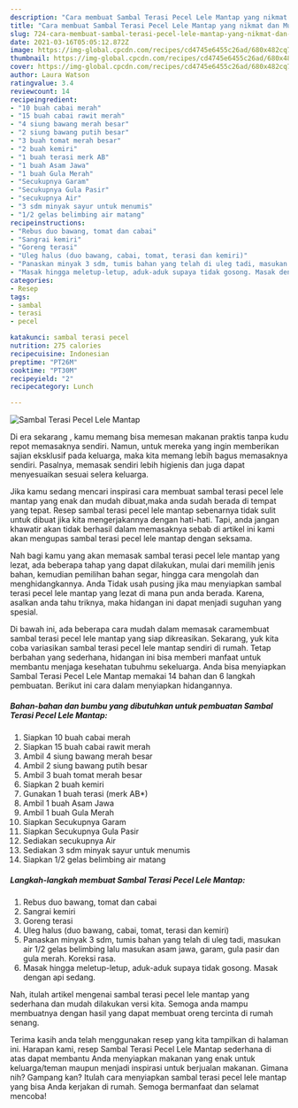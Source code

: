 ```yaml
---
description: "Cara membuat Sambal Terasi Pecel Lele Mantap yang nikmat dan Mudah Dibuat"
title: "Cara membuat Sambal Terasi Pecel Lele Mantap yang nikmat dan Mudah Dibuat"
slug: 724-cara-membuat-sambal-terasi-pecel-lele-mantap-yang-nikmat-dan-mudah-dibuat
date: 2021-03-16T05:05:12.872Z
image: https://img-global.cpcdn.com/recipes/cd4745e6455c26ad/680x482cq70/sambal-terasi-pecel-lele-mantap-foto-resep-utama.jpg
thumbnail: https://img-global.cpcdn.com/recipes/cd4745e6455c26ad/680x482cq70/sambal-terasi-pecel-lele-mantap-foto-resep-utama.jpg
cover: https://img-global.cpcdn.com/recipes/cd4745e6455c26ad/680x482cq70/sambal-terasi-pecel-lele-mantap-foto-resep-utama.jpg
author: Laura Watson
ratingvalue: 3.4
reviewcount: 14
recipeingredient:
- "10 buah cabai merah"
- "15 buah cabai rawit merah"
- "4 siung bawang merah besar"
- "2 siung bawang putih besar"
- "3 buah tomat merah besar"
- "2 buah kemiri"
- "1 buah terasi merk AB"
- "1 buah Asam Jawa"
- "1 buah Gula Merah"
- "Secukupnya Garam"
- "Secukupnya Gula Pasir"
- "secukupnya Air"
- "3 sdm minyak sayur untuk menumis"
- "1/2 gelas belimbing air matang"
recipeinstructions:
- "Rebus duo bawang, tomat dan cabai"
- "Sangrai kemiri"
- "Goreng terasi"
- "Uleg halus (duo bawang, cabai, tomat, terasi dan kemiri)"
- "Panaskan minyak 3 sdm, tumis bahan yang telah di uleg tadi, masukan air 1/2 gelas belimbing lalu masukan asam jawa, garam, gula pasir dan gula merah. Koreksi rasa."
- "Masak hingga meletup-letup, aduk-aduk supaya tidak gosong. Masak dengan api sedang."
categories:
- Resep
tags:
- sambal
- terasi
- pecel

katakunci: sambal terasi pecel 
nutrition: 275 calories
recipecuisine: Indonesian
preptime: "PT26M"
cooktime: "PT30M"
recipeyield: "2"
recipecategory: Lunch

---
```



![Sambal Terasi Pecel Lele Mantap](https://img-global.cpcdn.com/recipes/cd4745e6455c26ad/680x482cq70/sambal-terasi-pecel-lele-mantap-foto-resep-utama.jpg)

Di era  sekarang , kamu memang bisa memesan makanan praktis tanpa kudu repot memasaknya sendiri. Namun, untuk mereka yang ingin memberikan sajian eksklusif pada keluarga, maka kita memang lebih bagus memasaknya sendiri. Pasalnya, memasak sendiri lebih higienis dan juga dapat menyesuaikan sesuai selera keluarga.

Jika kamu sedang mencari inspirasi cara membuat sambal terasi pecel lele mantap yang enak dan mudah dibuat,maka anda sudah berada di tempat yang tepat. Resep sambal terasi pecel lele mantap  sebenarnya tidak sulit untuk dibuat jika kita mengerjakannya dengan hati-hati. Tapi, anda jangan khawatir akan tidak berhasil dalam memasaknya 
sebab di artikel ini kami akan mengupas sambal terasi pecel lele mantap dengan seksama.  



Nah bagi kamu yang akan memasak sambal terasi pecel lele mantap yang lezat, ada beberapa tahap yang dapat dilakukan, mulai dari memilih jenis bahan, kemudian pemilihan bahan segar, hingga cara mengolah dan menghidangkannya. Anda Tidak usah pusing jika mau menyiapkan sambal terasi pecel lele mantap yang lezat di mana pun anda berada. Karena, asalkan anda  tahu triknya, maka hidangan ini dapat menjadi suguhan yang spesial.

Di bawah ini, ada beberapa cara mudah dalam memasak caramembuat sambal terasi pecel lele mantap yang siap dikreasikan. Sekarang, yuk kita coba variasikan sambal terasi pecel lele mantap sendiri di rumah. Tetap berbahan yang sederhana, hidangan ini bisa memberi manfaat untuk membantu menjaga kesehatan tubuhmu sekeluarga. Anda bisa menyiapkan Sambal Terasi Pecel Lele Mantap memakai 14 bahan dan 6 langkah pembuatan. Berikut ini cara dalam menyiapkan hidangannya.

<!--inarticleads1-->

##### Bahan-bahan dan bumbu yang dibutuhkan untuk pembuatan Sambal Terasi Pecel Lele Mantap:

1. Siapkan 10 buah cabai merah
1. Siapkan 15 buah cabai rawit merah
1. Ambil 4 siung bawang merah besar
1. Ambil 2 siung bawang putih besar
1. Ambil 3 buah tomat merah besar
1. Siapkan 2 buah kemiri
1. Gunakan 1 buah terasi (merk AB*)
1. Ambil 1 buah Asam Jawa
1. Ambil 1 buah Gula Merah
1. Siapkan Secukupnya Garam
1. Siapkan Secukupnya Gula Pasir
1. Sediakan secukupnya Air
1. Sediakan 3 sdm minyak sayur untuk menumis
1. Siapkan 1/2 gelas belimbing air matang




<!--inarticleads2-->

##### Langkah-langkah membuat Sambal Terasi Pecel Lele Mantap:

1. Rebus duo bawang, tomat dan cabai
1. Sangrai kemiri
1. Goreng terasi
1. Uleg halus (duo bawang, cabai, tomat, terasi dan kemiri)
1. Panaskan minyak 3 sdm, tumis bahan yang telah di uleg tadi, masukan air 1/2 gelas belimbing lalu masukan asam jawa, garam, gula pasir dan gula merah. Koreksi rasa.
1. Masak hingga meletup-letup, aduk-aduk supaya tidak gosong. Masak dengan api sedang.




Nah, itulah artikel mengenai  sambal terasi pecel lele mantap  yang sederhana dan mudah dilakukan versi kita. Semoga anda mampu membuatnya dengan hasil yang dapat membuat oreng tercinta di rumah senang. 

Terima kasih anda telah menggunakan resep yang kita tampilkan di halaman ini. Harapan kami, resep  Sambal Terasi Pecel Lele Mantap sederhana di atas dapat membantu Anda menyiapkan makanan yang enak untuk keluarga/teman maupun menjadi inspirasi untuk berjualan makanan. Gimana nih? Gampang kan? Itulah cara menyiapkan sambal terasi pecel lele mantap yang bisa Anda kerjakan di rumah. Semoga bermanfaat dan selamat mencoba!

